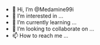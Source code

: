 - 👋 Hi, I’m @Medamine99i
- 👀 I’m interested in ...
- 🌱 I’m currently learning ...
- 💞️ I’m looking to collaborate on ...
- 📫 How to reach me ...

<!---
Medamine99i/Medamine99i is a ✨ special ✨ repository because its `README.md` (this file) appears on your GitHub profile.
You can click the Preview link to take a look at your changes.
--->
